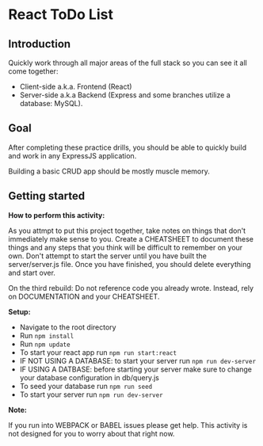 # React ToDo List

## Introduction

Quickly work through all major areas of the full stack so you can see it all come together:

- Client-side a.k.a. Frontend (React)
- Server-side a.k.a Backend (Express and some branches utilize a database: MySQL).

## Goal

After completing these practice drills, you should be able to quickly build and work in any ExpressJS application.

Building a basic CRUD app should be mostly muscle memory.

## Getting started

**How to perform this activity:**

As you attmpt to put this project together, take notes on things that don't immediately make sense to you. Create a CHEATSHEET to document these things and any steps that you think will be difficult to remember on your own. Don't attempt to start the server until you have built the server/server.js file. Once you have finished, you should delete everything and start over.

On the third rebuild: Do not reference code you already wrote. Instead, rely on DOCUMENTATION and your CHEATSHEET.

**Setup:**

- Navigate to the root directory
- Run `npm install`
- Run `npm update`
- To start your react app run `npm run start:react`
- IF NOT USING A DATABASE: to start your server run `npm run dev-server`
- IF USING A DATBASE: before starting your server make sure to change your database configuration in db/query.js
- To seed your database run `npm run seed`
- To start your server run `npm run dev-server`

**Note:**

If you run into WEBPACK or BABEL issues please get help. This activity is not designed for you to worry about that right now.
